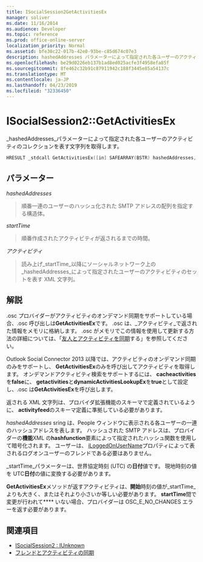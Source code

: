 ```yaml
---
title: ISocialSession2GetActivitiesEx
manager: soliver
ms.date: 11/16/2014
ms.audience: Developer
ms.topic: reference
ms.prod: office-online-server
localization_priority: Normal
ms.assetid: bfe30c22-017b-42e0-93be-c85d674c07e3
description: hashedAddresses パラメーターによって指定された各ユーザーのアクティビティのコレクションを表す文字列を取得します。
ms.openlocfilehash: be29d0226eb137b1ad8ed025acfe3f4958efa85f
ms.sourcegitcommit: 8fe462c32b91c87911942c188f3445e85a54137c
ms.translationtype: MT
ms.contentlocale: ja-JP
ms.lasthandoff: 04/23/2019
ms.locfileid: "32336450"
---
```

# <a name="isocialsession2getactivitiesex"></a>ISocialSession2::GetActivitiesEx

_hashedAddresses_パラメーターによって指定された各ユーザーのアクティビティのコレクションを表す文字列を取得します。 
  
```cpp
HRESULT _stdcall GetActivitiesEx([in] SAFEARRAY(BSTR) hashedAddresses, [in] DATE startTime, [out, retval] BSTR *activities);
```

## <a name="parameters"></a>パラメーター

_hashedAddresses_
  
> 順番一連のユーザーのハッシュ化された SMTP アドレスの配列を指定する構造体。
    
_startTime_
  
> 順番作成されたアクティビティが返されるまでの時間。
    
_アクティビティ_
  
> 読み上げ_startTime_以降にソーシャルネットワーク上の_hashedAddresses_によって指定されたユーザーのアクティビティのセットを表す XML 文字列。
    
## <a name="remarks"></a>解説

.osc プロバイダーがアクティビティのオンデマンド同期をサポートしている場合、.osc 呼び出しは**GetActivitiesEx**です。 .osc は、_アクティビティ_で返された情報をメモリに格納します。 .osc がメモリでこの情報を使用して更新する方法の詳細については、「[友人とアクティビティを同期](synchronizing-friends-and-activities.md)する」を参照してください。
  
Outlook Social Connector 2013 以降では、アクティビティのオンデマンド同期のみをサポートし、 **GetActivitiesEx**のみを呼び出してアクティビティを取得します。 オンデマンドアクティビティ検索をサポートするには、 **cacheactivities**を**false**に、 **getactivities**と**dynamicActivitiesLookupEx**を**true**として設定し、.osc は**GetActivitiesEx**を呼び出します。
  
返される XML 文字列は、プロバイダ拡張機能のスキーマで定義されているように、 **activityfeed**のスキーマ定義に準拠している必要があります。
  
_hashedAddresses_ sring は、People ウィンドウに表示される各ユーザーの一連のハッシュアドレスを表します。 ハッシュされた SMTP アドレスは、プロバイダーの**機能**XML の**hashfunction**要素によって指定されたハッシュ関数を使用して暗号化されます。 ユーザーは、 [iLoggedOnUserName](isocialsession-loggedonusername.md)プロパティによって表されるログオンユーザーのフレンドである必要はありません。 
  
_startTime_パラメーターは、世界協定時刻 (UTC) の**日付**値です。 現地時刻の値を UTC**日付**の値に変換する必要があります。 
  
**GetActivitiesEx**メソッドが返すアクティビティは、**開始**時刻の値が_startTime_よりも大きく、またはそれより小さいか等しい必要があります。 **startTime**間で変更が行われて**** いない場合、プロバイダーは OSC_E_NO_CHANGES エラーを返す必要があります。
  
## <a name="see-also"></a>関連項目

- [ISocialSession2 : IUnknown](isocialsession2iunknown.md)
- [フレンドとアクティビティの同期](synchronizing-friends-and-activities.md)

